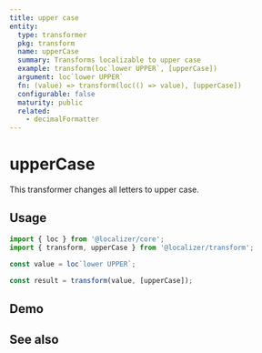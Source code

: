 ```yaml
---
title: upper case
entity:
  type: transformer
  pkg: transform
  name: upperCase
  summary: Transforms localizable to upper case
  example: transform(loc`lower UPPER`, [upperCase])
  argument: loc`lower UPPER`
  fn: (value) => transform(loc(() => value), [upperCase])
  configurable: false
  maturity: public
  related:
    - decimalFormatter
---
```


# upperCase <Package name="transform"/>

This transformer changes all letters to upper case.

## Usage

```typescript twoslash
import { loc } from '@localizer/core';
import { transform, upperCase } from '@localizer/transform';

const value = loc`lower UPPER`;

const result = transform(value, [upperCase]);
```

## Demo

<script setup>
  import { ref, computed } from 'vue';
  import { NFormItem } from 'naive-ui/es/form';
  import { NInput } from 'naive-ui/es/input';

  const value = ref('lower UPPER');
</script>

<EntityDemo :args="[value]">
  <NFormItem label="Value">
    <NInput v-model:value="value" type="text" />
  </NFormItem>

</EntityDemo>

## See also

<Entities />
